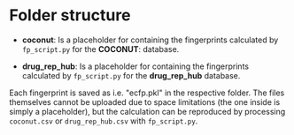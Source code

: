 # Folder structure

- **coconut**: Is a placeholder for containing the fingerprints calculated by `fp_script.py` for the **COCONUT**: database.  

- **drug_rep_hub**: Is a placeholder for containing the fingerprints calculated by `fp_script.py` for the **drug_rep_hub** database.  

Each fingerprint is saved as i.e. "ecfp.pkl" in the respective folder. The files themselves cannot be uploaded due to space limitations (the one inside is simply a placeholder), but the calculation can be reproduced by processing `coconut.csv` or `drug_rep_hub.csv` with `fp_script.py`.  

